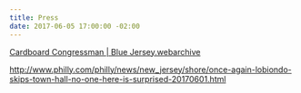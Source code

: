 ```yaml
---
title: Press
date: 2017-06-05 17:00:00 -02:00
---
```


[Cardboard Congressman | Blue Jersey.webarchive](/uploads/Cardboard%20Congressman%20%7C%20Blue%20Jersey.webarchive)

[](https://manage.siteleaf.com/api/v2/sites/5935a48c9521614c3edb68b6/source/_uploads/Cardboard%20Congressman%20%7C%20Blue%20Jersey.webarchive?download)

http://www.philly.com/philly/news/new_jersey/shore/once-again-lobiondo-skips-town-hall-no-one-here-is-surprised-20170601.html